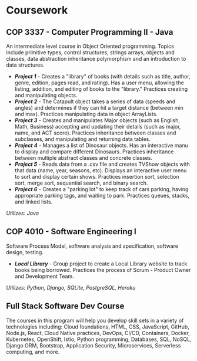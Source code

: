 # Coursework
## COP 3337 - Computer Programming II - Java 
An intermediate level course in Object Oriented programming. Topics include primitive types, control structures, strings arrays, objects and classes, data abstraction inheritance polymorphism and an introduction to data structures.
- **_Project 1_** - Creates a "library" of books (with details such as title, author, genre, edition, pages read, and rating). Has a user menu, allowing the listing, addition, and editing of books to the "library." Practices creating and manipulating objects.
- **_Project 2_** - The Catapult object takes a series of data (speeds and angles) and determines if they can hit a target distance (between min and max). Practices manipulating data in object ArrayLists.
- **_Project 3_** - Creates and manipulates Major objects (such as English, Math, Business) accepting and updating their details (such as major, name, and ACT score). Practices inheritance between classes and subclasses, and manipulating and returning data tables.
- **_Project 4_** - Manages a list of Dinosaur objects. Has an interactive manu to display and compare different Dinosaurs. Practices inheritance between multiple abstract classes and concrete classes.
- **_Project 5_** - Reads data from a .csv file and creates TVShow objects with that data (name, year, seasons, etc). Displays an interactive user menu to sort and display certain shows. Practices insertion sort, selection sort, merge sort, sequential search, and binary search.
- **_Project 6_** - Creates a "parking lot" to keep track of cars parking, having appropriate parking tags, and waiting to park. Practices queues, stacks, and linked lists.

_Utilizes: Java_

## COP 4010 - Software Engineering I
Software Process Model, software analysis and specification, software design, testing.
- **_Local Library_** - Group project to create a Local Library website to track books being borrowed. Practices the process of Scrum - Product Owner and Development Team.

_Utilizes: Python, Django, SQLite, PostgreSQL, Heroku_

## Full Stack Software Dev Course
The courses in this program will help you develop skill sets in a variety of technologies including: Cloud foundations, HTML, CSS, JavaScript, GitHub, Node.js, React, Cloud Native practices, DevOps, CI/CD, Containers, Docker, Kubernetes, OpenShift, Istio, Python programming, Databases, SQL, NoSQL, Django ORM, Bootstrap, Application Security, Microservices, Serverless computing, and more. 
